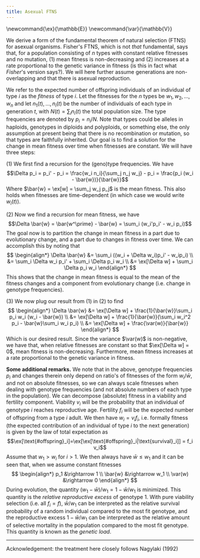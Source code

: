 ```yaml
---
title: Asexual FTNS
---
```

\newcommand{\ex}{\mathbb{E}}
\newcommand{\var}{\mathbb{V}}

We derive a form of the fundamental theorem of natural selection (FTNS) for
asexual organisms. Fisher's FTNS, which is not *that* fundamental, says that,
for a population consisting of $n$ types with constant relative fitnesses and
no mutation, (1) mean fitness is non-decreasing and (2) increases at a rate
proportional to the genetic variance in fitness (is this in fact what
*Fisher*'s version says?). We will here further assume generations are
non-overlapping and that there is asexual reproduction.

We refer to the expected number of offspring individuals of an individual of
type $i$ as the *fitness* of type $i$.  Let the fitnesses for the $n$ types be
$w_1, w_2, \dots, w_n$ and let $n_1(t), \dots, n_i(t)$ be the number of
individuals of each type in generation $t$, with $N(t) = \sum_i n_i(t)$ the
total population size.  The type frequencies are denoted by $p_i = n_i / N$.
Note that types could be alleles in haploids, genotypes in diploids and
polyploids, or something else, the only assumption at present being that there
is no recombination or mutation, so that types are faithfully inherited.  Our
goal is to find a solution for the change in mean fitness over time when
fitnesses are constant. We will have three steps:

(1) We first find a recursion for the (geno)type frequencies. We have
$$\Delta p_i = p_i' - p_i 
    = \frac{w_i n_i}{\sum_j n_j w_j} - p_i 
    = \frac{p_i (w_i - \bar{w})}{\bar{w}}$$ 
Where $\bar{w} = \ex[w] = \sum_j w_j p_j$ is the mean fitness. This
also holds when fitnesses are time-dependent (in which case we would
write $w_i(t)$).

(2) Now we find a recursion for mean fitness, we have
$$\Delta \bar{w} = \bar{w^\prime} - \bar{w} = \sum_i (w_i'p_i' - w_i p_i)$$
The goal now is to partition the change in mean fitness in a part due
to evolutionary change, and a part due to changes in fitness over
time. We can accomplish this by noting that
$$
\begin{align*}
    \Delta \bar{w} &= \sum_i ((w_i + \Delta w_i)p_i' - w_ip_i) \\
    &= \sum_i \Delta w_i p_i' + \sum_i \Delta p_i w_i \\
    &= \ex[\Delta w] + \sum_i \Delta p_i w_i
\end{align*}
$$
This shows that the change in mean fitness is equal to the mean of the
fitness changes and a component from evolutionary change (i.e. change
in genotype frequencies).

(3) We now plug our result from (1) in (2) to find
$$
\begin{align*}
\Delta \bar{w} &= 
    \ex[\Delta w] + \frac{1}{\bar{w}}\sum_i p_i w_i (w_i - \bar{w}) \\
    &= \ex[\Delta w] + \frac{1}{\bar{w}}(\sum_i w_i^2 p_i -
    \bar{w}\sum_i w_i p_i) \\
    &= \ex[\Delta w] + \frac{\var(w)}{\bar{w}}
\end{align*}
$$
Which is our desired result. Since the variance $\var(w)$ is
non-negative, we have that, when relative fitnesses are constant so
that $\ex[\Delta w] = 0$, mean fitness is non-decreasing. Furthermore,
mean fitness increases at a rate proportional to the genetic variance
in fitness.

**Some additional remarks.** 
We note that in the above, genotype frequencies $p_i$ and changes
therein only depend on ratio's of fitnesses of the form $w_i/\bar{w}$,
and not on absolute fitnesses, so we can always scale fitnesses when
dealing with genotype frequencies (and not absolute numbers of each
type in the population).
We can decompose (absolute) fitness in a viability and fertility
component. Viability $v_i$ will be the probability that an individual
of genotype $i$ reaches reproductive age. Fertility $f_i$ will be the
expected number of offspring from a type $i$ adult. We then have $w_i
= v_i f_i$, i.e. formally fitness (the expected contribution of an
individual of type $i$ to the next generation) is given by the law of
total expectation as
$$\ex[\text{#offspring}_i]=\ex[\ex[\text{#offspring}_i|\text{survival}_i]]
= f_i v_i$$ 
Assume that $w_1 > w_i$ for $i > 1$. We then always have $\bar{w} \le
w_1$ and it can be seen that, when we assume constant fitnesses
$$
\begin{align*}
p_1 &\rightarrow 1 \\
\bar{w} &\rightarrow w_1 \\
\var(w) &\rightarrow 0 
\end{align*}
$$
During evolution, the quantity $(w_1 - \bar{w})/w_1 = 1 - \bar{w}/w_1$
is minimized. This quantity is the *relative reproductive excess* of
genotype 1. With pure viability selection (i.e. all $f_i = f$),
$\bar{w}/w_1$ can be interpreted as the relative survival probability
of a random individual compared to the most fit genotype, and
the reproductive excess $1-\bar{w}/w_1$ can be interpreted as the
relative amount of selective mortality in the population compared to
the most fit genotype. This quantity is known as the *genetic load*.

---

Acknowledgement: the treatment here closely follows Nagylaki (1992)
